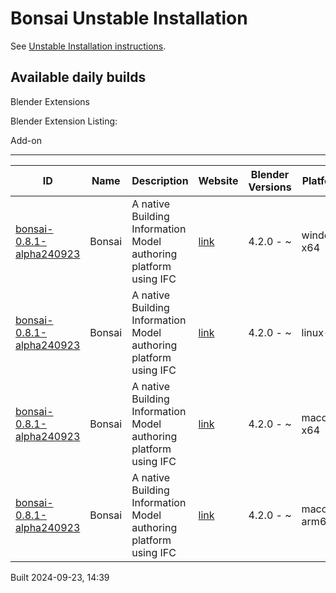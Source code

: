 # Bonsai Unstable Installation

See [Unstable Installation instructions](https://docs.bonsaibim.org/guides/development/installation.html#unstable-installation).

## Available daily builds




Blender Extensions


Blender Extension Listing:


Add\-on




---




| ID | Name | Description | Website | Blender Versions | Platforms | Size |
| --- | --- | --- | --- | --- | --- | --- |
| [bonsai\-0\.8\.1\-alpha240923](https://github.com/IfcOpenShell/IfcOpenShell/releases/download/bonsai-0.8.1-alpha240923/bonsai_py311-0.8.1-alpha240923-windows-x64.zip?repository=https://raw.githubusercontent.com/IfcOpenShell/bonsai_unstable_repo/main/index.json&blender_version_min=4.2.0&platforms=windows-x64) | Bonsai | A native Building Information Model authoring platform using IFC | [link](https://bonsaibim.org/) | 4\.2\.0 \- \~ | windows\-x64 | 83\.2MB |
| [bonsai\-0\.8\.1\-alpha240923](https://github.com/IfcOpenShell/IfcOpenShell/releases/download/bonsai-0.8.1-alpha240923/bonsai_py311-0.8.1-alpha240923-linux-x64.zip?repository=https://raw.githubusercontent.com/IfcOpenShell/bonsai_unstable_repo/main/index.json&blender_version_min=4.2.0&platforms=linux-x64) | Bonsai | A native Building Information Model authoring platform using IFC | [link](https://bonsaibim.org/) | 4\.2\.0 \- \~ | linux\-x64 | 108\.0MB |
| [bonsai\-0\.8\.1\-alpha240923](https://github.com/IfcOpenShell/IfcOpenShell/releases/download/bonsai-0.8.1-alpha240923/bonsai_py311-0.8.1-alpha240923-macos-x64.zip?repository=https://raw.githubusercontent.com/IfcOpenShell/bonsai_unstable_repo/main/index.json&blender_version_min=4.2.0&platforms=macos-x64) | Bonsai | A native Building Information Model authoring platform using IFC | [link](https://bonsaibim.org/) | 4\.2\.0 \- \~ | macos\-x64 | 103\.4MB |
| [bonsai\-0\.8\.1\-alpha240923](https://github.com/IfcOpenShell/IfcOpenShell/releases/download/bonsai-0.8.1-alpha240923/bonsai_py311-0.8.1-alpha240923-macos-arm64.zip?repository=https://raw.githubusercontent.com/IfcOpenShell/bonsai_unstable_repo/main/index.json&blender_version_min=4.2.0&platforms=macos-arm64) | Bonsai | A native Building Information Model authoring platform using IFC | [link](https://bonsaibim.org/) | 4\.2\.0 \- \~ | macos\-arm64 | 103\.3MB |


Built 2024\-09\-23, 14:39




